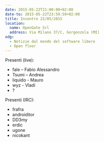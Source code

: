 ```yaml
---
date: 2015-05-22T21:00:00+02:00
date-to: 2015-05-22T23:59:59+02:00
title: Incontro 22/05/2015
location:
  name: OpenGate Srl
  address: Via Milano 37/C, Gorgonzola (MI)
odg:
  - Notizie dal mondo del software libero
  - Open floor
---
```


Presenti (live):

* fale – Fabio Alessandro
* Tsumi – Andrea
* liquido - Mauro
* wyz - Vladi
* ?

Presenti (IRC):

* frafra
* androiditor
* DD3my
* erdic
* ugone
* nicokant

